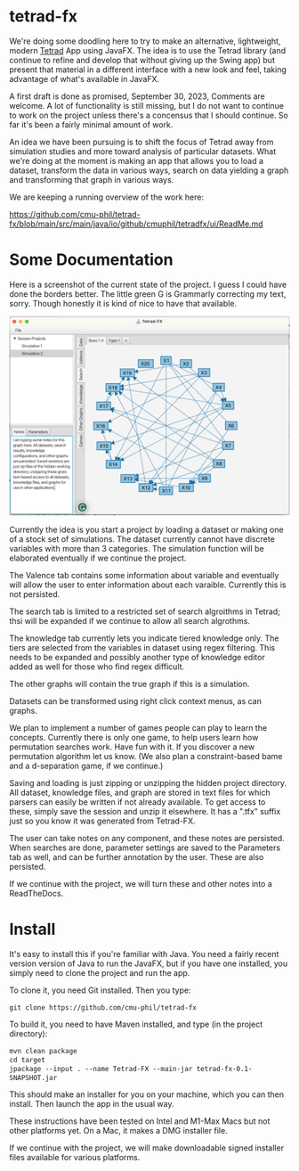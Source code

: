 # tetrad-fx

We're doing some doodling here to try to make an alternative, 
lightweight, modern [Tetrad](https://github.com/cmu-phil/tetrad) App using JavaFX. 
The idea is to use the Tetrad library (and continue to refine and 
develop that without giving up the Swing app) but present that material 
in a different interface with a new look and feel, taking advantage 
of what's available in JavaFX.

A first draft is done as promised, September 30, 2023, Comments are welcome.
A lot of functionality is still missing, but I do not want to continue
to work on the project unless there's a concensus that I should continue.
So far it's been a fairly minimal amount of work.

An idea we have been pursuing is to shift the focus of
Tetrad away from simulation studies and more toward analysis of particular 
datasets. What we're doing at the moment is making an app that allows 
you to load a dataset, transform the data in various ways, search on
data yielding a graph and transforming that graph in various ways.

We are keeping a running overview of the work here:

https://github.com/cmu-phil/tetrad-fx/blob/main/src/main/java/io/github/cmuphil/tetradfx/ui/ReadMe.md

# Some Documentation

Here is a screenshot of the current state of the project. I guess I could have done the borders better.
The little green G is Grammarly correcting my text, sorry. Though honestly it is kind of nice to have
that available.

![Picture of the current state of the project.](https://github.com/cmu-phil/tetrad-fx/blob/main/src/main/resources/App.Screenshot.2023-9.30.png)

Currently the idea is you start a project by loading a dataset or making one of a stock set of simulations.
The dataset currently cannot have discrete variables with more than 3 categories. The simulation function will
be elaborated eventually if we continue the project.

The Valence tab contains some information about variable and eventually will allow the user to enter
information about each varaible. Currently this is not persisted.

The search tab is limited to a restricted set of search algroithms in Tetrad; thsi will be 
expanded if we continue to allow all search algrothms.

The knowledge tab currently lets you indicate tiered knowledge only. The tiers are selected
from the variables in dataset using regex filtering. This needs to be expanded and possibly
another type of knowledge editor added as well for those who find regex difficult.

The other graphs will contain the true graph if this is a simulation.

Datasets can be transformed using right click context menus, as can graphs.

We plan to implement a number of games people can play to learn the concepts. Currently
there is only one game, to help users learn how permutation searches work. Have fun
with it. If you discover a new permutation algorithm let us know. (We also plan a
constraint-based bame and a d-separation game, if we continue.)

Saving and loading is just zipping or unzipping the hidden project directory.
All dataset, knowledge files, and graph are stored in text files for which
parsers can easily be written if not already available. To get access to these,
simply save the session and unzip it elsewhere. It has a ".tfx" suffix just so
you know it was generated from Tetrad-FX.

The user can take notes on any component, and these notes are persisted.
When searches are done, parameter settings are saved to the Parameters
tab as well, and can be further annotation by the user. These are also
persisted.

If we continue with the project, we will turn these and other notes into a
ReadTheDocs.

# Install

It's easy to install this if you're familiar with Java. You need a fairly
recent version version of Java to run the JavaFX, but if you have one installed,
you simply need to clone the project and run the app.

To clone it, you need Git installed. Then you type:

```
git clone https://github.com/cmu-phil/tetrad-fx
```

To build it, you need to have Maven installed, and type (in the project directory):

```
mvn clean package
cd target
jpackage --input . --name Tetrad-FX --main-jar tetrad-fx-0.1-SNAPSHOT.jar 
```

This should make an installer for you on your machine, which you can then install. Then launch the 
app in the usual way.

These instructions have been tested on Intel and M1-Max Macs but not other platforms yet.
On a Mac, it makes a DMG installer file.

If we continue with the project, we will make downloadable signed installer files available for various
platforms.

